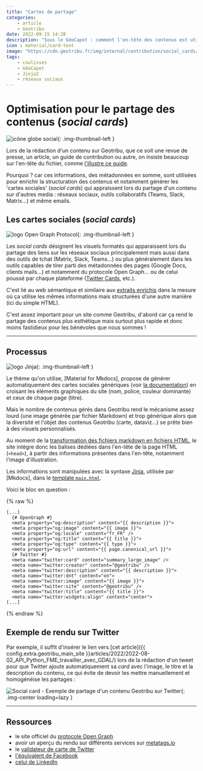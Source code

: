 ```yaml
---
title: "Cartes de partage"
categories:
    - article
    - Geotribu
date: 2022-09-15 14:20
description: "Sous le GéoCapot : comment l'en-tête des contenus est utilisé pour générer des 'cartes sociales', ces visuels accompagnés d'un résumé qui s'affichent sur les réseaux sociaux."
icon : material/card-text
image: "https://cdn.geotribu.fr/img/internal/contribution/social_cards/social_card_exemple_twitter_article.png"
tags:
    - coulisses
    - GéoCapot
    - Jinja2
    - réseaux sociaux
---
```


# Optimisation pour le partage des contenus (_social cards_)

![icône globe social](https://cdn.geotribu.fr/img/internal/icons-rdp-news/social.png "icône globe social"){: .img-thumbnail-left }

Lors de la rédaction d'un contenu sur Geotribu, que ce soit une revue de presse, un article, un guide de contribution ou autre, on insiste beaucoup sur l'en-tête du fichier, comme [l'illustre ce guide](../guides/metadata_yaml_frontmatter.md).

Pourquoi ? car ces informations, des métadonnées en somme, sont utilisées pour enrichir la structuration des contenus et notamment générer les 'cartes sociales' (_social cards_) qui appraissent lors du partage d'un contenu sur d'autres media : réseaux sociaux, outils collaboratifs (Teams, Slack, Matrix...) et même emails.

## Les cartes sociales (_social cards_)

![logo Open Graph Protocol](https://cdn.geotribu.fr/img/logos-icones/divers/open_graph_protocol.png "logo Open Graph Protocol"){: .img-thumbnail-left }

Les _social cards_ désignent les visuels formatés qui apparaissent lors du partage des liens sur les réseaux sociaux principalement mais aussi dans des outils de tchat (Matrix, Slack, Teams...) ou plus généralement dans les outils capables de tirer parti des métadonnées des pages (Google Docs, clients mails...) et notamment du protocole Open Graph... ou de celui poussé par chaque plateforme ([Twitter Cards](https://developer.twitter.com/en/docs/twitter-for-websites/cards/overview/abouts-cards), etc.).

C'est lié au web sémantique et similaire aux [extraits enrichis](seo_extraits_enrichis.md) dans la mesure où ça utilise les mêmes informations mais structurées d'une autre manière (ici du simple HTML).

C'est assez important pour un site comme Geotribu, d'abord car ça rend le partage des contenus plus esthétique mais surtout plus rapide et donc moins fastidieux pour les bénévoles que nous sommes !

----

## Processus

![logo Jinja](https://cdn.geotribu.fr/img/logos-icones/logiciels_librairies/jinja.png "logo Jinja"){: .img-thumbnail-left }

Le thème qu'on utilise, [Material for Mkdocs], propose de générer automatiquement des cartes sociales génériques (voir [la documentation](https://squidfunk.github.io/mkdocs-material/setup/setting-up-social-cards/)) en croisant les éléments graphiques du site (nom, police, couleur dominante) et ceux de chaque page (titre).

Mais le nombre de contenus gérés dans Geotribu rend le mécanisme assez lourd (une image générée par fichier Markdown) et trop générique alors que la diversité et l'objet des contenus Geotribu (carte, dataviz...) se prête bien à des visuels personnalisés.

Au moment de la [transformation des fichiers markdown en fichiers HTML](markdown_engine.md), le site intègre donc les balises dédiées dans l'en-tête de la page HTML (`<head>`), à partir des informations présentes dans l'en-tête, notamment l'image d'illustration.

Les informations sont manipulées avec la syntaxe [Jinja](https://fr.wikipedia.org/wiki/Jinja_(moteur_de_template)), utilisée par [Mkdocs], dans le [template `main.html`](https://github.com/geotribu/website/blob/master/content/theme/main.html).

Voici le bloc en question :

{% raw %}

```jinja
[...]
  {# OpenGraph #}
  <meta property="og:description" content="{{ description }}">
  <meta property="og:image" content="{{ image }}">
  <meta property="og:locale" content="fr_FR" />
  <meta property="og:title" content="{{ title }}">
  <meta property="og:type" content="{{ type }}">
  <meta property="og:url" content="{{ page.canonical_url }}">
  {# Twitter #}
  <meta name="twitter:card" content="summary_large_image" />
  <meta name="twitter:creator" content="@geotribu" />
  <meta name="twitter:description" content="{{ description }}">
  <meta name="twitter:dnt" content="on">
  <meta name="twitter:image" content="{{ image }}">
  <meta name="twitter:site" content="@geotribu" />
  <meta name="twitter:title" content="{{ title }}">
  <meta name="twitter:widgets:align" content="center">
[...]
```

{% endraw %}

## Exemple de rendu sur Twitter

Par exemple, il suffit d'insérer le lien vers [cet article]({{ config.extra.geotribu_main_site }}articles/2022/2022-08-02_API_Python_FME_travailler_avec_GDAL/) lors de la rédaction d'un tweet pour que Twitter ajoute automatiquement sa _card_ avec l'image, le titre et la description du contenu, ce qui évite de devoir les mettre manuellement et homogénéise les partages :

![Social card - Exemple de partage d'un contenu Geotribu sur Twitter](https://cdn.geotribu.fr/img/internal/contribution/social_cards/social_card_exemple_twitter_article.png "Social card - Exemple de partage d'un contenu Geotribu sur Twitter"){: .img-center loading=lazy }

----

## Ressources

- le site officiel du [protocole Open Graph](https://ogp.me/)
- avoir un aperçu du rendu sur différents services sur [metatags.io](https://metatags.io/)
- le [validateur de carte de Twitter](https://cards-dev.twitter.com/validator/)
- [l'équivalent de Facebook](https://developers.facebook.com/tools/debug/)
- [celui de LinkedIn](https://www.linkedin.com/post-inspector/)
